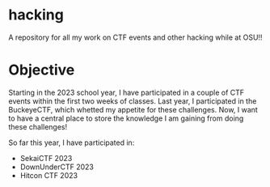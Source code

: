 # hacking
A repository for all my work on CTF events and other hacking while at OSU!!

# Objective
Starting in the 2023 school year, I have participated in a couple of CTF events within the first two weeks of classes. Last year, I participated in the BuckeyeCTF, which whetted my appetite for these challenges. Now, I want to have a central place to store the knowledge I am gaining from doing these challenges!

So far this year, I have participated in:
 - SekaiCTF 2023
 - DownUnderCTF 2023
 - Hitcon CTF 2023
